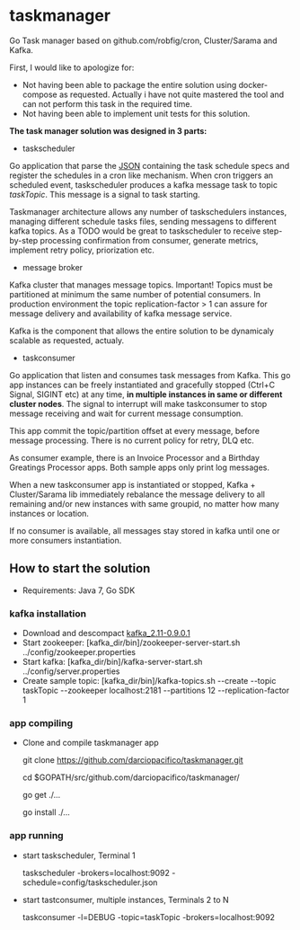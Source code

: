 # taskmanager

Go Task manager based on github.com/robfig/cron, Cluster/Sarama and Kafka.

First, I would like to apologize for:
- Not having been able to package the entire solution using docker-compose as requested. Actually i have not quite mastered the tool and can not perform this task in the required time.
- Not having been able to implement unit tests for this solution.

**The task manager solution was designed in 3 parts:**

* taskscheduler

Go application that parse the [JSON](https://github.com/darciopacifico/taskmanager/blob/master/config/taskscheduler.json) containing the task schedule specs and register the schedules in a cron like mechanism. When cron triggers an scheduled event, taskscheduler produces a kafka message task to topic *taskTopic*. This message is a signal to task starting.

Taskmanager architecture allows any number of taskschedulers instances, managing different schedule tasks files, sending messagens to different kafka topics. As a TODO would be great to taskscheduler to receive step-by-step processing confirmation from consumer, generate metrics, implement retry policy, priorization etc.

* message broker

Kafka cluster that manages message topics. Important! Topics must be partitioned at minimum the same number of potential consumers. In production environment the topic replication-factor > 1 can assure for message delivery and availability of kafka message service.

Kafka is the component that allows the entire solution to be dynamicaly scalable as requested, actualy.

* taskconsumer

Go application that listen and consumes task messages from Kafka. This go app instances can be freely instantiated and gracefully stopped (Ctrl+C Signal, SIGINT etc) at any time, **in multiple instances in same or different cluster nodes**. The signal to interrupt will make taskconsumer to stop message receiving and wait for current message consumption.

This app commit the topic/partition offset at every message, before message processing. There is no current policy for retry, DLQ etc.

As consumer example, there is an Invoice Processor and a Birthday Greatings Processor apps. Both sample apps only print log messages.

When a new taskconsumer app is instantiated or stopped, Kafka + Cluster/Sarama lib immediately rebalance the message delivery to all remaining and/or new instances with same groupid, no matter how many instances or location.

If no consumer is available, all messages stay stored in kafka until one or more consumers instantiation.

## How to start the solution

* Requirements: Java 7, Go SDK

### kafka installation 

- Download and descompact [kafka_2.11-0.9.0.1](https://www.apache.org/dyn/closer.cgi?path=/kafka/0.10.0.0/kafka_2.11-0.10.0.0.tgz)
- Start zookeeper: [kafka_dir/bin]/zookeeper-server-start.sh ../config/zookeeper.properties
- Start kafka: [kafka_dir/bin]/kafka-server-start.sh ../config/server.properties
- Create sample topic: [kafka_dir/bin]/kafka-topics.sh --create --topic taskTopic --zookeeper localhost:2181 --partitions 12 --replication-factor 1


### app compiling

* Clone and compile taskmanager app

  git clone https://github.com/darciopacifico/taskmanager.git

  cd $GOPATH/src/github.com/darciopacifico/taskmanager/

  go get ./...

  go install ./...

### app running

  - start taskscheduler, Terminal 1

    taskscheduler -brokers=localhost:9092 -schedule=config/taskscheduler.json
    
  - start tastconsumer, multiple instances, Terminals 2 to N 

    taskconsumer -l=DEBUG -topic=taskTopic -brokers=localhost:9092

  


